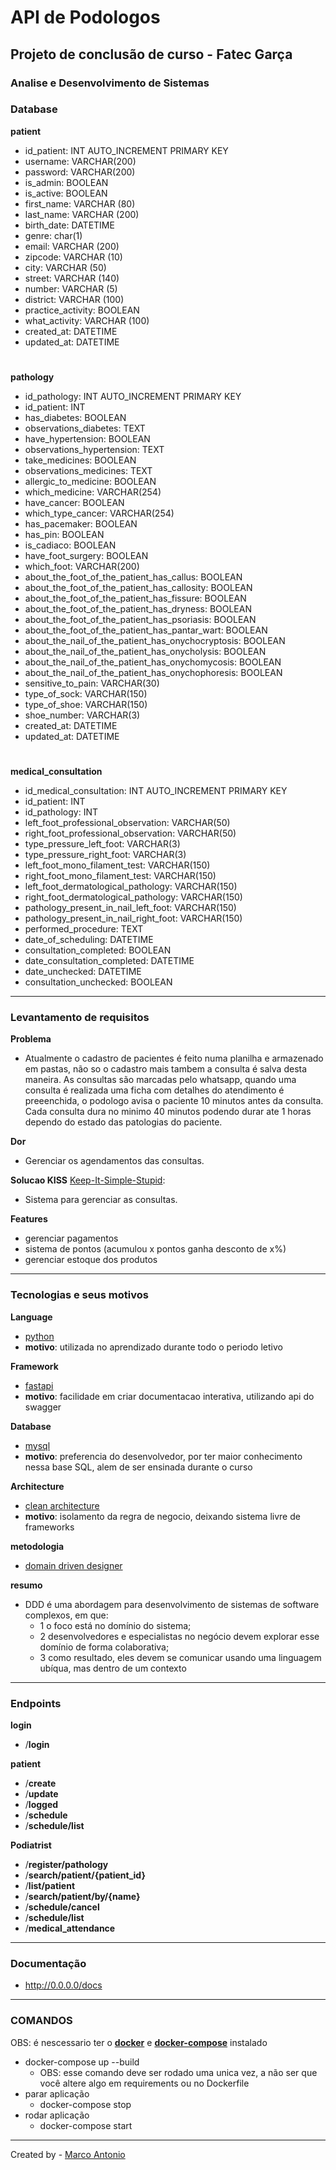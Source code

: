 # API de Podologos

## Projeto de conclusão de curso - Fatec Garça
### Analise e Desenvolvimento de Sistemas

### Database
**patient**
- id_patient: INT AUTO_INCREMENT PRIMARY KEY
- username: VARCHAR(200)
- password: VARCHAR(200)
- is_admin: BOOLEAN
- is_active: BOOLEAN
- first_name: VARCHAR (80)
- last_name: VARCHAR (200)
- birth_date: DATETIME
- genre: char(1)
- email: VARCHAR (200)
- zipcode: VARCHAR (10)
- city: VARCHAR (50)
- street: VARCHAR (140)
- number: VARCHAR (5)
- district: VARCHAR (100)
- practice_activity: BOOLEAN
- what_activity: VARCHAR (100)
- created_at: DATETIME
- updated_at: DATETIME

#
**pathology**
- id_pathology: INT AUTO_INCREMENT PRIMARY KEY
- id_patient: INT
- has_diabetes: BOOLEAN
- observations_diabetes: TEXT
- have_hypertension: BOOLEAN
- observations_hypertension: TEXT
- take_medicines: BOOLEAN
- observations_medicines: TEXT
- allergic_to_medicine: BOOLEAN
- which_medicine: VARCHAR(254)
- have_cancer: BOOLEAN
- which_type_cancer: VARCHAR(254)
- has_pacemaker: BOOLEAN
- has_pin: BOOLEAN
- is_cadiaco: BOOLEAN
- have_foot_surgery: BOOLEAN
- which_foot: VARCHAR(200)
- about_the_foot_of_the_patient_has_callus: BOOLEAN
- about_the_foot_of_the_patient_has_callosity: BOOLEAN
- about_the_foot_of_the_patient_has_fissure: BOOLEAN
- about_the_foot_of_the_patient_has_dryness: BOOLEAN
- about_the_foot_of_the_patient_has_psoriasis: BOOLEAN
- about_the_foot_of_the_patient_has_pantar_wart: BOOLEAN
- about_the_nail_of_the_patient_has_onychocryptosis: BOOLEAN
- about_the_nail_of_the_patient_has_onycholysis: BOOLEAN
- about_the_nail_of_the_patient_has_onychomycosis: BOOLEAN
- about_the_nail_of_the_patient_has_onychophoresis: BOOLEAN
- sensitive_to_pain: VARCHAR(30)
- type_of_sock: VARCHAR(150)
- type_of_shoe: VARCHAR(150)
- shoe_number: VARCHAR(3)
- created_at: DATETIME
- updated_at: DATETIME

#

**medical_consultation**
- id_medical_consultation: INT AUTO_INCREMENT PRIMARY KEY
- id_patient: INT
- id_pathology: INT
- left_foot_professional_observation: VARCHAR(50)
- right_foot_professional_observation: VARCHAR(50)
- type_pressure_left_foot: VARCHAR(3)
- type_pressure_right_foot: VARCHAR(3)
- left_foot_mono_filament_test: VARCHAR(150)
- right_foot_mono_filament_test: VARCHAR(150)
- left_foot_dermatological_pathology: VARCHAR(150)
- right_foot_dermatological_pathology: VARCHAR(150)
- pathology_present_in_nail_left_foot: VARCHAR(150)
- pathology_present_in_nail_right_foot: VARCHAR(150)
- performed_procedure: TEXT
- date_of_scheduling: DATETIME
- consultation_completed: BOOLEAN
- date_consultation_completed: DATETIME
- date_unchecked: DATETIME
- consultation_unchecked: BOOLEAN

***
### Levantamento de requisitos

**Problema**
- Atualmente o cadastro de pacientes é feito numa planilha e armazenado em pastas, não so o cadastro mais tambem a consulta é salva desta maneira.
As consultas são marcadas pelo whatsapp, quando uma consulta é realizada uma ficha com detalhes do atendimento é preeenchida, o podologo avisa
o paciente 10 minutos antes da consulta. Cada consulta dura no minimo 40 minutos podendo durar ate 1 horas dependo do estado das patologias do paciente.

**Dor**
- Gerenciar os agendamentos das consultas.

**Solucao KISS** [Keep-It-Simple-Stupid](https://tiagoaguiar.co/a-tecnica-do-kiss-como-programador~Zd-ocMkXp2w#:~:text=A%20t%C3%A9cnica%20Kiss%2C%20um%20acr%C3%B3nimo,significa%3A%20Mantenha%20isso%20simplesmente%20est%C3%BApido!):
- Sistema para gerenciar as consultas.

**Features**
- gerenciar pagamentos
- sistema de pontos (acumulou x pontos ganha desconto de x%)
- gerenciar estoque dos produtos


***
### Tecnologias e seus motivos

**Language**
- [python](https://www.python.org/)
- __motivo__: utilizada no aprendizado durante todo o periodo letivo

**Framework**
- [fastapi](https://fastapi.tiangolo.com/)
- __motivo__: facilidade em criar documentacao interativa, utilizando api do swagger

**Database**
- [mysql](https://www.mysql.com/)
- __motivo__: preferencia do desenvolvedor, por ter maior conhecimento nessa base SQL, alem de ser ensinada durante o curso

**Architecture**
- [clean architecture](https://blog.devgenius.io/clean-architecture-c-martin-uncle-bob-5a7a17e4fadb)
- __motivo__: isolamento da regra de negocio, deixando sistema livre de frameworks

**metodologia**
- [domain driven designer](https://engsoftmoderna.info/artigos/ddd.html#:~:text=DDD%20%C3%A9%20uma%20abordagem%20para,mas%20dentro%20de%20um%20contexto)

**resumo**
- DDD é uma abordagem para desenvolvimento de sistemas de software complexos, em que:
  - 1 o foco está no domínio do sistema;
  - 2 desenvolvedores e especialistas no negócio devem explorar esse domínio de forma colaborativa;
  - 3 como resultado, eles devem se comunicar usando uma linguagem ubíqua, mas dentro de um contexto

  
***
### Endpoints
**login**
- /__login__

**patient**
- /__create__
- /__update__
- /__logged__
- /__schedule__
- /__schedule/list__

**Podiatrist**
- /__register/pathology__
- /__search/patient/{patient_id}__
- /__list/patient__
- /__search/patient/by/{name}__
- /__schedule/cancel__
- /__schedule/list__
- /__medical_attendance__


***
### Documentação
- http://0.0.0.0/docs


***
### COMANDOS
OBS: é nescessario ter o **[docker](https://docs.docker.com/desktop/install/linux-install/)** e **[docker-compose](https://docs.docker.com/desktop/install/linux-install/)** instalado
- docker-compose up --build   
  - OBS: esse comando deve ser rodado uma unica vez, a não ser que você altere algo em requirements ou no Dockerfile
- parar aplicação
  - docker-compose stop
- rodar aplicação
  - docker-compose start


***
Created by - [Marco Antonio](https://www.linkedin.com/in/marco-antonio-dos-santos-896b83186/) 